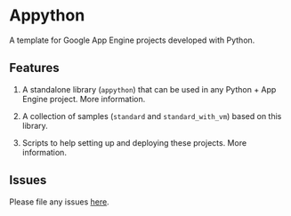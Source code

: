 # Appython

A template for Google App Engine projects developed with Python.

## Features

1. A standalone library (`appython`) that can be used in any Python + App Engine project. More information.

2. A collection of samples (`standard` and `standard_with_vm`) based on this library.

3. Scripts to help setting up and deploying these projects. More information.

## Issues

Please file any issues [here](https://github.com/zugaldia/appython/issues).
